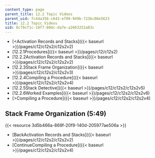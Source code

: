 ```yaml
---
content_type: page
parent_title: 12.2 Topic Videos
parent_uid: fc44a356-c643-ef09-949b-723bc06e5623
title: 12.2 Topic Videos
uid: 0c79cf1c-18f7-80dc-da7e-a2663252a83c
---
```


*   [\<Activation Records and Stacks]({{< baseurl >}}/pages/c12/c12s2/c12s2v2)
*   [12.2.1Procedures]({{< baseurl >}}/pages/c12/c12s2)
*   [12.2.2Activation Records and Stacks]({{< baseurl >}}/pages/c12/c12s2/c12s2v2)
*   [12.2.3Stack Frame Organization]({{< baseurl >}}/pages/c12/c12s2/c12s2v3)
*   [12.2.4Compiling a Procedure]({{< baseurl >}}/pages/c12/c12s2/c12s2v4)
*   [12.2.5Stack Detective]({{< baseurl >}}/pages/c12/c12s2/c12s2v5)
*   [12.2.6Worked Examples]({{< baseurl >}}/pages/c12/c12s2/c12s2v6)
*   [\>Compiling a Procedure]({{< baseurl >}}/pages/c12/c12s2/c12s2v4)

Stack Frame Organization (5:49)
-------------------------------

{{< resource 3d5b466a-869f-20f9-140d-205977ae506a >}}

*   [BackActivation Records and Stacks]({{< baseurl >}}/pages/c12/c12s2/c12s2v2)
*   [ContinueCompiling a Procedure]({{< baseurl >}}/pages/c12/c12s2/c12s2v4)